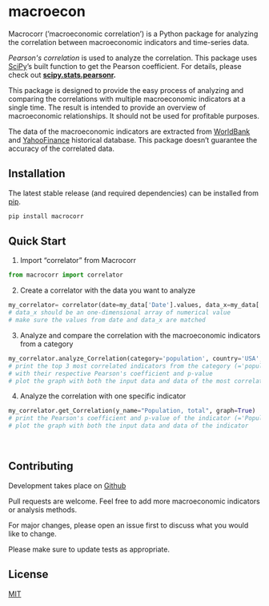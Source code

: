 # macroecon

Macrocorr (’macroeconomic correlation’) is a Python package for analyzing the correlation between macroeconomic indicators and time-series data. 

*Pearson's correlation* is used to analyze the correlation. This package uses [SciPy](https://scipy.org/)’s built function to get the Pearson coefficient. For details, please check out **[scipy.stats.pearsonr](https://docs.scipy.org/doc/scipy/reference/generated/scipy.stats.pearsonr.html).** 

This package is designed to provide the easy process of analyzing and comparing the correlations with multiple macroeconomic indicators at a single time. The result is intended to provide an overview of macroeconomic relationships. It should not be used for profitable purposes.

The data of the macroeconomic indicators are extracted from [WorldBank](https://databank.worldbank.org/) and [YahooFinance](https://finance.yahoo.com/lookup?s=DATA) historical database. This package doesn’t guarantee the accuracy of the correlated data.

## Installation

The latest stable release (and required dependencies) can be installed from [pip](https://pypi.org/project/macrocorr/).

```bash
pip install macrocorr
```

## Quick Start


1. Import “correlator” from Macrocorr

```python
from macrocorr import correlator
```

2. Create a correlator with the data you want to analyze

```python
my_correlator= correlator(date=my_data['Date'].values, data_x=my_data['Price'].values)
# data_x should be an one-dimensional array of numerical value
# make sure the values from date and data_x are matched
```

3. Analyze and compare the correlation with the macroeconomic indicators from a category

```python
my_correlator.analyze_Correlation(category='population', country='USA', top_num=3)
# print the top 3 most correlated indicators from the category (='population') 
# with their respective Pearson's coefficient and p-value
# plot the graph with both the input data and data of the most correlated indicator
```

4. Analyze the correlation with one specific indicator

```python
my_correlator.get_Correlation(y_name="Population, total", graph=True)
# print the Pearson's coefficient and p-value of the indicator (='Population, total') 
# plot the graph with both the input data and data of the indicator
```
</br>

## Contributing

Development takes place on [Github](https://github.com/SeoliKim/macrocorr)

Pull requests are welcome. Feel free to add more macroeconomic indicators or analysis methods.

For major changes, please open an issue first to discuss what you would like to change.

Please make sure to update tests as appropriate.

## License

[MIT](https://choosealicense.com/licenses/mit/)